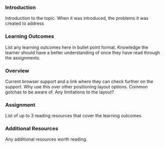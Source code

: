 ### Introduction
Introduction to the topic. When it was introduced, the problems it was created to address


### Learning Outcomes
List any learning outcomes here in bullet point format. Knowledge the learner should have a better understanding of once they have read through the assignments.


### Overview
Current browser support and a link where they can check further on the support.
Why use this over other positioning layout options.
Common gotchas to be aware of.
Any limitations to the layout?


### Assignment
List of up to 3 reading resources that cover the learning outcomes


### Additional Resources
Any additional resources worth reading.